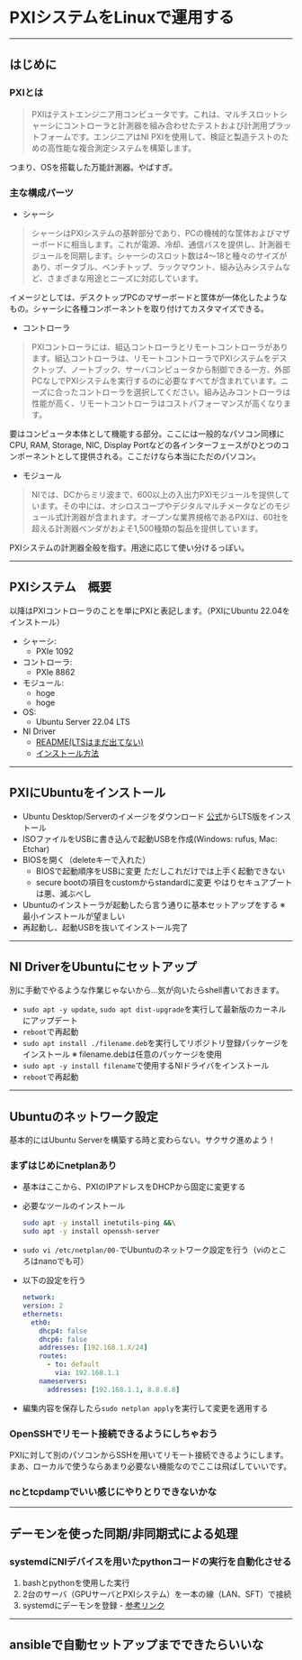 # PXIシステムをLinuxで運用する

---

## はじめに

### PXIとは

> PXIはテストエンジニア用コンピュータです。これは、マルチスロットシャーシにコントローラと計測器を組み合わせたテストおよび計測用プラットフォームです。エンジニアはNI PXIを使用して、検証と製造テストのための高性能な複合測定システムを構築します。

つまり、OSを搭載した万能計測器。やばすぎ。

### 主な構成パーツ

- シャーシ

> シャーシはPXIシステムの基幹部分であり、PCの機械的な筐体およびマザーボードに相当します。これが電源、冷却、通信バスを提供し、計測器モジュールを同期します。シャーシのスロット数は4～18と種々のサイズがあり、ポータブル、ベンチトップ、ラックマウント、組み込みシステムなど、さまざまな用途とニーズに対応しています。

イメージとしては、デスクトップPCのマザーボードと筐体が一体化したようなもの。シャーシに各種コンポーネントを取り付けてカスタマイズできる。

- コントローラ

> PXIコントローラには、組込コントローラとリモートコントローラがあります。組込コントローラは、リモートコントローラでPXIシステムをデスクトップ、ノートブック、サーバコンピュータから制御できる一方、外部PCなしでPXIシステムを実行するのに必要なすべてが含まれています。ニーズに合ったコントローラを選択してください。組み込みコントローラは性能が高く、リモートコントローラはコストパフォーマンスが高くなります。

要はコンピュータ本体として機能する部分。ここには一般的なパソコン同様にCPU, RAM, Storage, NIC, Display Portなどの各インターフェースがひとつのコンポーネントとして提供される。ここだけなら本当にただのパソコン。

- モジュール

> NIでは、DCからミリ波まで、600以上の入出力PXIモジュールを提供しています。その中には、オシロスコープやデジタルマルチメータなどのモジュール式計測器が含まれます。オープンな業界規格であるPXIは、60社を超える計測器ベンダがおよそ1,500種類の製品を提供しています。

PXIシステムの計測器全般を指す。用途に応じて使い分けるっぽい。

---

## PXIシステム　概要

以降はPXIコントローラのことを単にPXIと表記します。（PXIにUbuntu 22.04をインストール）

- シャーシ:
  - PXIe 1092
- コントローラ:
  - PXIe 8862
- モジュール:
  - hoge
  - hoge
- OS:
  - Ubuntu Server 22.04 LTS
- NI Driver
  - [README(LTSはまだ出てない)](https://www.ni.com/pdf/manuals/ni-linux-device-drivers-2023-q3.html)
  - [インストール方法](https://www.ni.com/docs/ja-JP/bundle/ni-platform-on-linux-desktop/page/installing-ni-products-ubuntu.html)

---

## PXIにUbuntuをインストール

- Ubuntu Desktop/Serverのイメージをダウンロード
  [公式](https://jp.ubuntu.com/download)からLTS版をインストール
- ISOファイルをUSBに書き込んで起動USBを作成(Windows: rufus, Mac: Etchar)
- BIOSを開く（deleteキーで入れた）
  - BIOSで起動順序をUSBに変更
    ただしこれだけでは上手く起動できない
  - secure bootの項目をcustomからstandardに変更
    やはりセキュアブートは悪、滅ぶべし
- Ubuntuのインストーラが起動したら言う通りに基本セットアップをする
  ※ 最小インストールが望ましい
- 再起動し、起動USBを抜いてインストール完了

---

## NI DriverをUbuntuにセットアップ

別に手動でやるような作業じゃないから...気が向いたらshell書いておきます。

- `sudo apt -y update`, `sudo apt dist-upgrade`を実行して最新版のカーネルにアップデート
- `reboot`で再起動
- `sudo apt install ./filename.deb`を実行してリポジトリ登録パッケージをインストール
  ※ filename.debは任意のパッケージを使用
- `sudo apt -y install filename`で使用するNIドライバをインストール
- `reboot`で再起動

---

##  Ubuntuのネットワーク設定

基本的にはUbuntu Serverを構築する時と変わらない。サクサク進めよう！

### まずはじめにnetplanあり

- 基本はここから、PXIのIPアドレスをDHCPから固定に変更する
- 必要なツールのインストール

  ```bash
  sudo apt -y install inetutils-ping &&\
  sudo apt -y install openssh-server
  ```

- `sudo vi /etc/netplan/00-`でUbuntuのネットワーク設定を行う（viのところはnanoでも可）
- 以下の設定を行う
  
  ```yaml
  network:
  version: 2
  ethernets:
    eth0:
      dhcp4: false
      dhcp6: false
      addresses: [192.168.1.X/24]
      routes:
        - to: default
          via: 192.168.1.1
      nameservers:
        addresses: [192.168.1.1, 8.8.8.8]
  ```

- 編集内容を保存したら`sudo netplan apply`を実行して変更を適用する

### OpenSSHでリモート接続できるようにしちゃおう

PXIに対して別のパソコンからSSHを用いてリモート接続できるようにします。
まあ、ローカルで使うならあまり必要ない機能なのでここは飛ばしていいです。

### ncとtcpdampでいい感じにやりとりできないかな

---

## デーモンを使った同期/非同期式による処理

### systemdにNIデバイスを用いたpythonコードの実行を自動化させる

1. bashとpythonを使用した実行
2. 2台のサーバ（GPUサーバとPXIシステム）を一本の線（LAN、SFT）で接続
3. systemdにデーモンを登録 - [参考リンク](https://qiita.com/DQNEO/items/0b5d0bc5d3cf407cb7ff)

---

## ansibleで自動セットアップまでできたらいいな